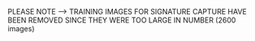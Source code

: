 PLEASE NOTE --> TRAINING IMAGES FOR SIGNATURE CAPTURE HAVE BEEN REMOVED SINCE THEY WERE TOO LARGE IN NUMBER (2600 images)
